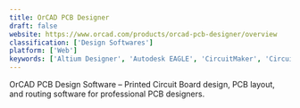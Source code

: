 ```yaml
---
title: OrCAD PCB Designer
draft: false 
website: https://www.orcad.com/products/orcad-pcb-designer/overview
classification: ['Design Softwares']
platform: ['Web']
keywords: ['Altium Designer', 'Autodesk EAGLE', 'CircuitMaker', 'CircuitStudio', 'DipTrace', 'EasyEDA', 'ExpressPCB Plus', 'OrCAD PCB SI', 'TinyCAD']
---
```

OrCAD PCB Design Software – Printed Circuit Board design, PCB layout, and routing software for professional PCB designers.